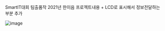 SmartIT대회 팀출품작
2021년 한이음 프로젝트내용 + LCD로 표시해서 정보전달하는 부분 추가

![image](https://user-images.githubusercontent.com/59861622/150944544-24e52f1e-bd65-435e-8d7d-d8daaebe7701.png)


